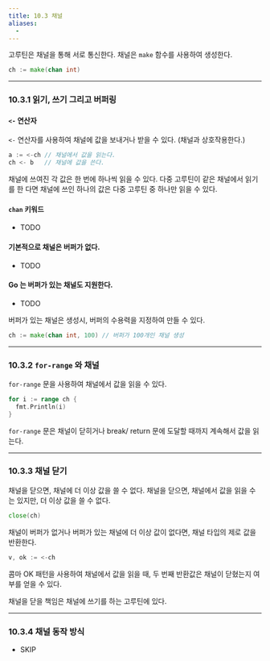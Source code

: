 ```yaml
---
title: 10.3 채널
aliases:
  - 
---
```


고루틴은 채널을 통해 서로 통신한다. 채널은 `make` 함수를 사용하여 생성한다.

```go
ch := make(chan int)
```

---

### 10.3.1 읽기, 쓰기 그리고 버퍼링

#### `<-` 연산자

`<-` 연산자를 사용하여 채널에 값을 보내거나 받을 수 있다. (채널과 상호작용한다.)

```go 
a := <-ch // 채널에서 값을 읽는다.
ch <- b   // 채널에 값을 쓴다.
```

채널에 쓰여진 각 값은 한 번에 하나씩 읽을 수 있다. 다중 고루틴이 같은 채널에서 읽기를 한 다면 채널에 쓰인 하나의 값은 다중 고루틴 중 하나만 읽을 수 있다.

#### `chan` 키워드

- TODO

#### 기본적으로 채널은 **버퍼가 없다**.

- TODO

#### Go 는 버퍼가 있는 채널도 지원한다.

- TODO

버퍼가 있는 채널은 생성시, 버퍼의 수용력을 지정하여 만들 수 있다.

```go
ch := make(chan int, 100) // 버퍼가 100개인 채널 생성
```

---

### 10.3.2 `for-range` 와 채널

`for-range` 문을 사용하여 채널에서 값을 읽을 수 있다.

```go
for i := range ch {
  fmt.Println(i)
}
```

`for-range` 문은 채널이 닫히거나 break/ return 문에 도달할 때까지 계속해서 값을 읽는다.

---

### 10.3.3 채널 닫기

채널을 닫으면, 채널에 더 이상 값을 쓸 수 없다. 채널을 닫으면, 채널에서 값을 읽을 수는 있지만, 더 이상 값을 쓸 수 없다.

```go
close(ch)
```

채널이 버퍼가 없거나 버퍼가 있는 채널에 더 이상 값이 없다면, 채널 타입의 제로 값을 반환한다.

```go
v, ok := <-ch
```

콤마 OK 패턴을 사용하여 채널에서 값을 읽을 때, 두 번째 반환값은 채널이 닫혔는지 여부를 얻을 수 있다.

채널을 닫을 책임은 채널에 쓰기를 하는 고루틴에 있다.

---

### 10.3.4 채널 동작 방식

- SKIP
